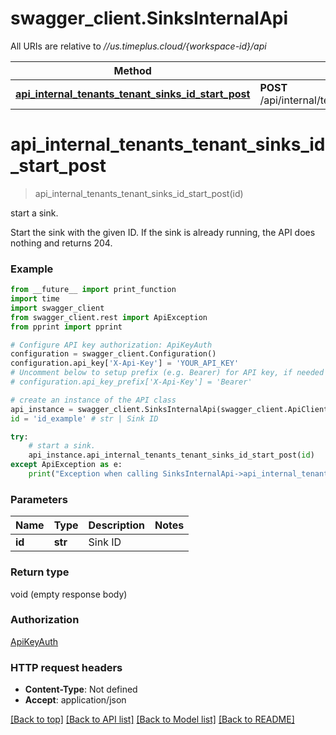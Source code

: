 # swagger_client.SinksInternalApi

All URIs are relative to *//us.timeplus.cloud/{workspace-id}/api*

Method | HTTP request | Description
------------- | ------------- | -------------
[**api_internal_tenants_tenant_sinks_id_start_post**](SinksInternalApi.md#api_internal_tenants_tenant_sinks_id_start_post) | **POST** /api/internal/tenants/{tenant}/sinks/{id}/start | start a sink.

# **api_internal_tenants_tenant_sinks_id_start_post**
> api_internal_tenants_tenant_sinks_id_start_post(id)

start a sink.

Start the sink with the given ID. If the sink is already running, the API does nothing and returns 204.

### Example
```python
from __future__ import print_function
import time
import swagger_client
from swagger_client.rest import ApiException
from pprint import pprint

# Configure API key authorization: ApiKeyAuth
configuration = swagger_client.Configuration()
configuration.api_key['X-Api-Key'] = 'YOUR_API_KEY'
# Uncomment below to setup prefix (e.g. Bearer) for API key, if needed
# configuration.api_key_prefix['X-Api-Key'] = 'Bearer'

# create an instance of the API class
api_instance = swagger_client.SinksInternalApi(swagger_client.ApiClient(configuration))
id = 'id_example' # str | Sink ID

try:
    # start a sink.
    api_instance.api_internal_tenants_tenant_sinks_id_start_post(id)
except ApiException as e:
    print("Exception when calling SinksInternalApi->api_internal_tenants_tenant_sinks_id_start_post: %s\n" % e)
```

### Parameters

Name | Type | Description  | Notes
------------- | ------------- | ------------- | -------------
 **id** | **str**| Sink ID | 

### Return type

void (empty response body)

### Authorization

[ApiKeyAuth](../README.md#ApiKeyAuth)

### HTTP request headers

 - **Content-Type**: Not defined
 - **Accept**: application/json

[[Back to top]](#) [[Back to API list]](../README.md#documentation-for-api-endpoints) [[Back to Model list]](../README.md#documentation-for-models) [[Back to README]](../README.md)

